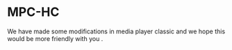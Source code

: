 # MPC-HC
We have made some modifications in media player classic and we hope this would be more friendly with you .
